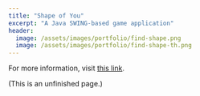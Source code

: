 ```yaml
---
title: "Shape of You"
excerpt: "A Java SWING-based game application"
header:
  image: /assets/images/portfolio/find-shape.png
  image: /assets/images/portfolio/find-shape-th.png
---
```


For more information, visit [this link](https://github.com/jaketae/find-shape-game).

(This is an unfinished page.)

